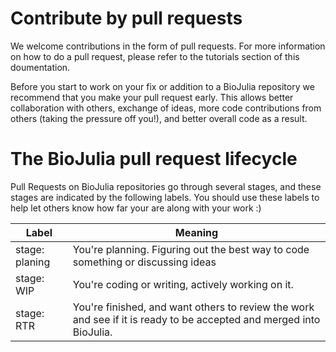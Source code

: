 # Contribute by pull requests

We welcome contributions in the form of pull requests. For more information on how to do a pull request, please refer to the tutorials section of this doumentation.

Before you start to work on your fix or addition to a BioJulia repository we recommend that you make your pull request early. This allows better collaboration with others, exchange of ideas, more code contributions from others (taking the pressure off you!), and better overall code as a result.

# The BioJulia pull request lifecycle
Pull Requests on BioJulia repositories go through several stages, and these stages are indicated by the following labels. You should use these labels to help let others know how far your are along with your work :)

Label | Meaning
----- | -------
stage: planing | You're planning. Figuring out the best way to code something or discussing ideas
stage: WIP | You're coding or writing, actively working on it. 
stage: RTR | You're finished, and want others to review the work and see if it is ready to be accepted and merged into BioJulia.


